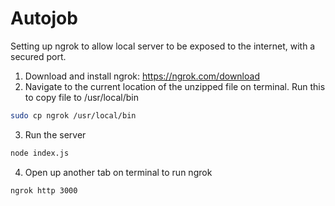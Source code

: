 # Autojob

Setting up ngrok to allow local server to be exposed to the internet, with a secured port.

1. Download and install ngrok: https://ngrok.com/download
2. Navigate to the current location of the unzipped file on terminal. Run this to copy file to /usr/local/bin
```sh
sudo cp ngrok /usr/local/bin 
```
3. Run the server 
```sh
node index.js
```
4. Open up another tab on terminal to run ngrok
```sh
ngrok http 3000
```
